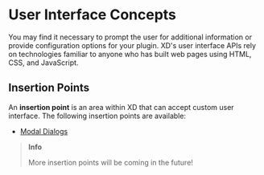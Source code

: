 # User Interface Concepts

You may find it necessary to prompt the user for additional information or provide configuration options for your plugin. XD's user interface APIs rely on technologies familiar to anyone who has built web pages using HTML, CSS, and JavaScript.

## Insertion Points

An **insertion point** is an area within XD that can accept custom user interface. The following insertion points are available:

* [Modal Dialogs](./dialogs.md)

> **Info**
>
> More insertion points will be coming in the future!
